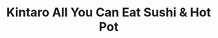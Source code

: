 ---
layout: place
title: "Kintaro All You Can Eat Sushi & Hot Pot"
permalink: /ohio/brooklyn/kintaro-all-you-can-eat-sushi-hot-pot.html
stateAbbr: OH
stateName: Ohio
cityName: Brooklyn
place_id: ChIJux0-ZlXuMIgRrQyvS4DW3Zw
photos:
  - name: >-
      places/ChIJux0-ZlXuMIgRrQyvS4DW3Zw/photos/AeeoHcIwJmNJjgJVkCNFFeu7bXY-sqmX0fq0ycBWmumXSl9b0UvjeAGFuwrQuTjaAd0qN031N12mLapI6ijhheo3RSK84sv4QzrGK7rp-NirQQJO5fBGgVGqmAX5tByFklJpE8zNHQvyMkN7HFABnMDWgRGM1LSmtVtJ39L62yHntgwQVcM9SDaluDENio72Y8KLkKQPNYbDL0gJ0oOpcqmQMDylVx_iH24qvSk54tA03si7FoqiHonFD_Z5KybOdQnqd3B6_wWZMuaQcufdSUGkQs2EMP2SSSNUvzefi_8uxlm9Dg
    widthPx: 2048
    heightPx: 1536
    authorAttributions:
      - displayName: Kintaro All You Can Eat Sushi & Hot Pot
        uri: https://maps.google.com/maps/contrib/118283412413222076124
        photoUri: >-
          https://lh3.googleusercontent.com/a-/ALV-UjW-LRHQ83NMsUaZdk6hWNHH3DmivhmJLt2fbnY2HfSp_7pYD7I=s100-p-k-no-mo
    flagContentUri: >-
      https://www.google.com/local/imagery/report/?cb_client=maps_api_places.places_api&image_key=!1e10!2sAF1QipPP5lkVM-56YClpsH8crhoD34bwcBHmUmhTh10B&hl=en-US
    googleMapsUri: >-
      https://www.google.com/maps/place//data=!3m4!1e2!3m2!1sAF1QipPP5lkVM-56YClpsH8crhoD34bwcBHmUmhTh10B!2e10!4m2!3m1!1s0x8830ee55663e1dbb:0x9cddd6804baf0cad
  - name: >-
      places/ChIJux0-ZlXuMIgRrQyvS4DW3Zw/photos/AeeoHcJCkz_o98vjgdASBUkLi-PDkymfJhM42Ks39UZzOPrFmia0N_5H2xijxpKV8zEmJI0qGYMjGl1au9lRxCVUemdJ-mh-gnU867qnnfV9E1iZbTztFq48YpkMp_34Z2r6ByzPiC2UFcUDyAPrUE87BLB1Q6akucq8JWYW5cjx7sM0cjnT47mI6wruO9wn0CQ06eXYkWa7WMHDhn9Wm_iuqFnlqj6afoiUL5DpNdukiW7oTZO7Bd4O1kUeQ54s8fMpSSlXvQLZhSH5wqtk2Mj9CkfXae2iTSpE0sQclidamYLigg
    widthPx: 734
    heightPx: 545
    authorAttributions:
      - displayName: Kintaro All You Can Eat Sushi & Hot Pot
        uri: https://maps.google.com/maps/contrib/118283412413222076124
        photoUri: >-
          https://lh3.googleusercontent.com/a-/ALV-UjW-LRHQ83NMsUaZdk6hWNHH3DmivhmJLt2fbnY2HfSp_7pYD7I=s100-p-k-no-mo
    flagContentUri: >-
      https://www.google.com/local/imagery/report/?cb_client=maps_api_places.places_api&image_key=!1e10!2sAF1QipMk_tn5_d0ogOC3pF38N1EDk0pFjE29usjcb2eb&hl=en-US
    googleMapsUri: >-
      https://www.google.com/maps/place//data=!3m4!1e2!3m2!1sAF1QipMk_tn5_d0ogOC3pF38N1EDk0pFjE29usjcb2eb!2e10!4m2!3m1!1s0x8830ee55663e1dbb:0x9cddd6804baf0cad
  - name: >-
      places/ChIJux0-ZlXuMIgRrQyvS4DW3Zw/photos/AeeoHcLTQYG7g8wgtytfY_ERehdf_0oD9357bQ0dEvl2GhA6i-kc_Cjy2HNuRfmXHQbnQIXRpUCkAHj7bEFX7o26GkSXce9lpSTCzX9RhSwHCFy4fgLqNUudBdfv6Ggc9P3Di7Gkq4PNHQNANzwRvnIJ2GnyKl7UjCq2CxwNYodjZLllWgZpkU5nSn60XkT01b28-qk3l2rhiyJQAVZKS1zOVn22QosWeO-RdUaY1Jy37vHfE5OXQAY0USWruSP7WPKbtkGDlcOGZn1wHvoPHT7XWp0HSmFIctzEjxgbRxjG06kSvQ
    widthPx: 876
    heightPx: 763
    authorAttributions:
      - displayName: Kintaro All You Can Eat Sushi & Hot Pot
        uri: https://maps.google.com/maps/contrib/118283412413222076124
        photoUri: >-
          https://lh3.googleusercontent.com/a-/ALV-UjW-LRHQ83NMsUaZdk6hWNHH3DmivhmJLt2fbnY2HfSp_7pYD7I=s100-p-k-no-mo
    flagContentUri: >-
      https://www.google.com/local/imagery/report/?cb_client=maps_api_places.places_api&image_key=!1e10!2sAF1QipPSnl2QeZln5x7Ia2WpFxhiU6stRY1_hNx26KbD&hl=en-US
    googleMapsUri: >-
      https://www.google.com/maps/place//data=!3m4!1e2!3m2!1sAF1QipPSnl2QeZln5x7Ia2WpFxhiU6stRY1_hNx26KbD!2e10!4m2!3m1!1s0x8830ee55663e1dbb:0x9cddd6804baf0cad
  - name: >-
      places/ChIJux0-ZlXuMIgRrQyvS4DW3Zw/photos/AeeoHcJ8Eff5-JAt-H-tTwjx2mug77bXun4FOrw-Qiou609spJSbn-zqy3d3nzCmhB4LgybBJGmxcWjW4q_Oh-E74i6F9VdYQbCVxkjj8uxdpO3zSiOVb9hfgCh6cga3cUzxvBPj3ro5nLHLnqwO6hnp42eYas_CY3t5TSzfqH_2WT8wFjDshiEAmKDKRYodctp2RRW-u6v7mrlYS36OAqfze9tAXaSj1ivKDYwiyzoX-rb92VBTIwQVosvcMNNORT1yuS6Ph9fsGepVx3vjKg9eEvejT0c7oraQ5gT4DJFVjgcdtxYCNOR6WtFC0hTpqhiV7QF120d2HJuqAs9_xAfjrzKqZvZMpY-mv80YsnIgptJeJYkLwVWOl45PTZeVF2SDMCmKvOdPfuZ95zIzm-o4H2Fe7PcWq3iotp81StK3UcE
    widthPx: 1735
    heightPx: 1279
    authorAttributions:
      - displayName: pizza man
        uri: https://maps.google.com/maps/contrib/101499804397890715721
        photoUri: >-
          https://lh3.googleusercontent.com/a/ACg8ocLfAoibJcFWV5rvThroxcExUOqFzPeyq32ZTo-9EUdMwRW6MA=s100-p-k-no-mo
    flagContentUri: >-
      https://www.google.com/local/imagery/report/?cb_client=maps_api_places.places_api&image_key=!1e10!2sCIHM0ogKEICAgMCA5fnwSQ&hl=en-US
    googleMapsUri: >-
      https://www.google.com/maps/place//data=!3m4!1e2!3m2!1sCIHM0ogKEICAgMCA5fnwSQ!2e10!4m2!3m1!1s0x8830ee55663e1dbb:0x9cddd6804baf0cad
  - name: >-
      places/ChIJux0-ZlXuMIgRrQyvS4DW3Zw/photos/AeeoHcKiMFzE9gSDB6yg8Hxg8GW8fO3pW8ZqNEQHZ6ZAmyv-yBAj7kbMK-Ce_0ysLNo7nsx4nXjAEvOoW2v4TNvB4ff7L7qKKFrSyHEUqeq9RC6AHVjPyL8d1oyd_u6paXzfA0F-b2Vf0Hg4K5f9gSXTACwdCISOF3euptGOX9Ch6hhNoczylDwgZCeUcUzUWDsUJhJvRXosWzj1shUsDlpSvMWJmxD4QWJTztvxLKazaZE7UmUdVNS5JK49P-Icr0lf9K_6w6xY2kGWAGCrNKgkZu5ieoUWVHyG8meJPiqariEs9nKYr0C5NnRnKRBz7g3g8eY3tSvSo4x-kM17ZcKG-2eNidbRhijH06DfWj6ZdXl9W5ozRjLgLeN5LxDT52TIa4_3LPub6moXb4FUHwuA2MWEFd2dhdxZyGp8syPpZ0GB2Q
    widthPx: 1478
    heightPx: 1024
    authorAttributions:
      - displayName: Kelsey
        uri: https://maps.google.com/maps/contrib/101676736539972966967
        photoUri: >-
          https://lh3.googleusercontent.com/a/ACg8ocLdEsPjrY7F-bAAwxDjgXnB03RIDaUWEkMHFNTbBRjFsN59MR4=s100-p-k-no-mo
    flagContentUri: >-
      https://www.google.com/local/imagery/report/?cb_client=maps_api_places.places_api&image_key=!1e10!2sCIHM0ogKEICAgMCwrsTqAg&hl=en-US
    googleMapsUri: >-
      https://www.google.com/maps/place//data=!3m4!1e2!3m2!1sCIHM0ogKEICAgMCwrsTqAg!2e10!4m2!3m1!1s0x8830ee55663e1dbb:0x9cddd6804baf0cad
  - name: >-
      places/ChIJux0-ZlXuMIgRrQyvS4DW3Zw/photos/AeeoHcJiBpnaM4NYfC_37elIjLPib1lnaJV0speend-iQw4eHzO1uzREB_mAKbRKDgqJ8LCHkTXQSpHlotF1TouqtmwUgWOfN9SDssRrT4lIj2Jwqadff37Ui3NvRGy7xPMWU41FfM9q-7dXRY9wjTke04KN6vtLITkU4k2y_CrqTw4x5jmi0yZO94tpmRPU1AN9Mg5QMMPlhE176wC4rOaEC9mSc0AfX7Sc58YAo8kd7sdvKE3YoN3DMAuWcaF-yjT_jl3z5smSeLXvnBWOz1C5vqzuP3maSe2ema1gkiziUjiM-Q
    widthPx: 1081
    heightPx: 806
    authorAttributions:
      - displayName: Kintaro All You Can Eat Sushi & Hot Pot
        uri: https://maps.google.com/maps/contrib/118283412413222076124
        photoUri: >-
          https://lh3.googleusercontent.com/a-/ALV-UjW-LRHQ83NMsUaZdk6hWNHH3DmivhmJLt2fbnY2HfSp_7pYD7I=s100-p-k-no-mo
    flagContentUri: >-
      https://www.google.com/local/imagery/report/?cb_client=maps_api_places.places_api&image_key=!1e10!2sAF1QipNPzgCqKmD_7G260SDr1Phi2eufsndcFc8rJrWd&hl=en-US
    googleMapsUri: >-
      https://www.google.com/maps/place//data=!3m4!1e2!3m2!1sAF1QipNPzgCqKmD_7G260SDr1Phi2eufsndcFc8rJrWd!2e10!4m2!3m1!1s0x8830ee55663e1dbb:0x9cddd6804baf0cad
  - name: >-
      places/ChIJux0-ZlXuMIgRrQyvS4DW3Zw/photos/AeeoHcKZnp8JkHj95Euzop18NwRLal8IIoAwOXrlJqv-uNT4Tw0ugu8V6Z6kP-0j5TuUhai6v7__j0bcRRXEbQ5lfbXQOqdsalSebty1g2VY619JvM1D674ZEUPfhaaUUhkC4Z0sbDjyXgHS961jpGVsYIZMeLYJMQKiBvRHSwy3DhmLbqvtd_NQ-UBujyvgVBuoHG2NmkwhGpt7t6p0kqwxnJizJ5uLG75aGqUxiOq1KhLWZpSi_FtCVSuAAZxQojlSjwMF7pwwh2wcDiiY9pVpUQTHnz_FrHnP5ymL-H_3UBpVkg
    widthPx: 1136
    heightPx: 773
    authorAttributions:
      - displayName: Kintaro All You Can Eat Sushi & Hot Pot
        uri: https://maps.google.com/maps/contrib/118283412413222076124
        photoUri: >-
          https://lh3.googleusercontent.com/a-/ALV-UjW-LRHQ83NMsUaZdk6hWNHH3DmivhmJLt2fbnY2HfSp_7pYD7I=s100-p-k-no-mo
    flagContentUri: >-
      https://www.google.com/local/imagery/report/?cb_client=maps_api_places.places_api&image_key=!1e10!2sAF1QipMslIUK3WGwRhaWxMZb5AuXr1aCPIOjCF2ItaNJ&hl=en-US
    googleMapsUri: >-
      https://www.google.com/maps/place//data=!3m4!1e2!3m2!1sAF1QipMslIUK3WGwRhaWxMZb5AuXr1aCPIOjCF2ItaNJ!2e10!4m2!3m1!1s0x8830ee55663e1dbb:0x9cddd6804baf0cad
  - name: >-
      places/ChIJux0-ZlXuMIgRrQyvS4DW3Zw/photos/AeeoHcKydh-ICCZYF0w_ZwghU5QcnTCbvpAMwJaDoPtc9qn6eLyDGG_7Nz5lPa08giY88B_SedCnOeIgw_HKn2l5WjXLgVleM0srSuAgRhW_7nWjqOaZWp8z_ekDPoFq0mvSX000FD9RvFlRnNdIBsoYEQRkHymYaixBxZR61X2FQEkeHrdg1JHgaGuz1kmf6vaRId5HSoXjxvzG18wXfb8tnySTqOtwBmvTvYSbSTCNSOfVt_lHROC2BPfqUYE_4KYxVaMCphV_bx2QdBI6-pkmTZKt5b4dLiIqL7f42J91VFefIYIjDp_06rOa5SGQK2CY5d1D5O2h_q37v3U-uswLmUreAudgXVfyKKH80PZUko9hNiIsmLq6VOWGvsJ8M7t9K9ZiAuRPSZY7LB9e5DK5DGrOKUfg19tHd8C8wHyKH2A
    widthPx: 4000
    heightPx: 3000
    authorAttributions:
      - displayName: Bob the Raptor & Joe
        uri: https://maps.google.com/maps/contrib/102198691588272449864
        photoUri: >-
          https://lh3.googleusercontent.com/a-/ALV-UjVfZZ970qaovb7RG4N_bESomnN1KW08ckhcuLQTr2tLrnOk_1s8ew=s100-p-k-no-mo
    flagContentUri: >-
      https://www.google.com/local/imagery/report/?cb_client=maps_api_places.places_api&image_key=!1e10!2sCIHM0ogKEICAgIDHhOrmXA&hl=en-US
    googleMapsUri: >-
      https://www.google.com/maps/place//data=!3m4!1e2!3m2!1sCIHM0ogKEICAgIDHhOrmXA!2e10!4m2!3m1!1s0x8830ee55663e1dbb:0x9cddd6804baf0cad
  - name: >-
      places/ChIJux0-ZlXuMIgRrQyvS4DW3Zw/photos/AeeoHcIfI_TuGxjXRaC_g5JPNJ_lhNpYWPiF3ZeWnhpRAD3yv6LlsB0p3wiEiWigFtuo_P6O0Ak9Tp7CU5pclJyB0uODEVdh0dtKNqWePNWxiGMSFqtmcGtky1vsQyXc3DQRmjwrRCqWsOqnfxYKz1NqvockK51rl7BSQZYiGYmzjVskcZVGiwrmZmRU-LX05iY0P7zaOvgp7fQ0FRtjsgqNTrkLRbsYtMM57EfU8Apc9hiXE64bw81CoawSJFc6WpZ_IiWcUUuUvf7bG0Xiet7f5s0KjOB4Xfebhph2QwNyzCYw6d_HWqpoASXBklrbQ5W364Gn47MoYCB6Sm8Wjxfh6lJAjqY4jKrQn72EFhL0FcesCHuOqVtFA7JRA6TpOcBdKTZGOgsdWaHTh9E_4nvxHY7j7MZj5WKSzenNK5jRcG1Mnw
    widthPx: 3024
    heightPx: 4032
    authorAttributions:
      - displayName: Марина Куземко
        uri: https://maps.google.com/maps/contrib/107301246984411712230
        photoUri: >-
          https://lh3.googleusercontent.com/a-/ALV-UjVpzYfOWTchlYDB0jM4caiVMeHysK9sn5vhObRTfunKp8SdL72o=s100-p-k-no-mo
    flagContentUri: >-
      https://www.google.com/local/imagery/report/?cb_client=maps_api_places.places_api&image_key=!1e10!2sCIHM0ogKEICAgIC9tdqAGw&hl=en-US
    googleMapsUri: >-
      https://www.google.com/maps/place//data=!3m4!1e2!3m2!1sCIHM0ogKEICAgIC9tdqAGw!2e10!4m2!3m1!1s0x8830ee55663e1dbb:0x9cddd6804baf0cad
  - name: >-
      places/ChIJux0-ZlXuMIgRrQyvS4DW3Zw/photos/AeeoHcLR1ZdgqJKwvGIIjpkQDbpN6_ZC9KWAOWI8hnr1hmCpV6ImaNkhJRgvttm4kX-RRrDP-ou5Nc6p88n_isMSumFDS_r1k1L4VQNDkdOiLmDSGD-oKUgXb5GiDAizxBonX4giNAn50rRMU1auzNKfdsdPBVjIsU82GKPanb2VfJsYJeAWS64_1b7Weo-hW_KcyQBbhdKd_1JKyzDZFnQGf3BCKjEBOg0bSec3jyVu-ho8_hjEFmIe0N_4aAg8QSMSuoWTvuLLFV1SzL5yM_sbxW5UTcthxPPT8M1MW311tEzOtg
    widthPx: 913
    heightPx: 1079
    authorAttributions:
      - displayName: Kintaro All You Can Eat Sushi & Hot Pot
        uri: https://maps.google.com/maps/contrib/118283412413222076124
        photoUri: >-
          https://lh3.googleusercontent.com/a-/ALV-UjW-LRHQ83NMsUaZdk6hWNHH3DmivhmJLt2fbnY2HfSp_7pYD7I=s100-p-k-no-mo
    flagContentUri: >-
      https://www.google.com/local/imagery/report/?cb_client=maps_api_places.places_api&image_key=!1e10!2sAF1QipOfT3sDZ5zHBxRztS0noIHrNVXjX573claqBiMU&hl=en-US
    googleMapsUri: >-
      https://www.google.com/maps/place//data=!3m4!1e2!3m2!1sAF1QipOfT3sDZ5zHBxRztS0noIHrNVXjX573claqBiMU!2e10!4m2!3m1!1s0x8830ee55663e1dbb:0x9cddd6804baf0cad
address: 7325 Northcliff Ave, Brooklyn, OH 44144, USA
street: 7325 Northcliff Ave
city: Brooklyn
state: OH
zip: '44144'
country: USA
neighborhood: null
latitude: '41.424640'
longitude: '-81.736053'
accessibility_options:
  wheelchairAccessibleParking: true
  wheelchairAccessibleEntrance: true
  wheelchairAccessibleRestroom: true
  wheelchairAccessibleSeating: true
business_status: OPERATIONAL
name: Kintaro All You Can Eat Sushi & Hot Pot
google_maps_links:
  directionsUri: >-
    https://www.google.com/maps/dir//''/data=!4m7!4m6!1m1!4e2!1m2!1m1!1s0x8830ee55663e1dbb:0x9cddd6804baf0cad!3e0
  placeUri: https://maps.google.com/?cid=11303426486283734189
  writeAReviewUri: >-
    https://www.google.com/maps/place//data=!4m3!3m2!1s0x8830ee55663e1dbb:0x9cddd6804baf0cad!12e1
  reviewsUri: >-
    https://www.google.com/maps/place//data=!4m4!3m3!1s0x8830ee55663e1dbb:0x9cddd6804baf0cad!9m1!1b1
  photosUri: >-
    https://www.google.com/maps/place//data=!4m3!3m2!1s0x8830ee55663e1dbb:0x9cddd6804baf0cad!10e5
primary_type: Sushi Restaurant
opening_hours:
  regular: null
  current: null
secondary_opening_hours:
  regular:
    weekdayDescriptions: null
    type: null
  current:
    weekdayDescriptions: null
    type: null
phone: null
price_level: null
price_range: null
rating: null
rating_count: 0
website: null
description: null
reviews: null
parking_options: null
payment_options: null
allow_dogs: null
curbside_pickup: null
delivery: null
dine_in: null
good_for_children: null
good_for_groups: null
good_for_sports: null
live_music: null
menu_for_children: null
outdoor_seating: null
reservable: null
restroom: null
serves_beer: null
serves_breakfast: null
serves_brunch: null
serves_cocktails: null
serves_coffee: null
serves_dinner: null
serves_dessert: null
serves_lunch: null
serves_vegetarian_food: null
serves_wine: null
takeout: null
slug: Kintaro-All-You-Can-Eat-Sushi-and-Hot-Pot

---